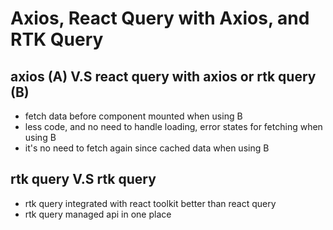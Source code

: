 # Axios, React Query with Axios, and RTK Query

## axios (A) V.S react query with axios or rtk query (B)

- fetch data before component mounted when using B
- less code, and no need to handle loading, error states for fetching when using B
- it's no need to fetch again since cached data when using B

## rtk query V.S rtk query

- rtk query integrated with react toolkit better than react query
- rtk query managed api in one place
